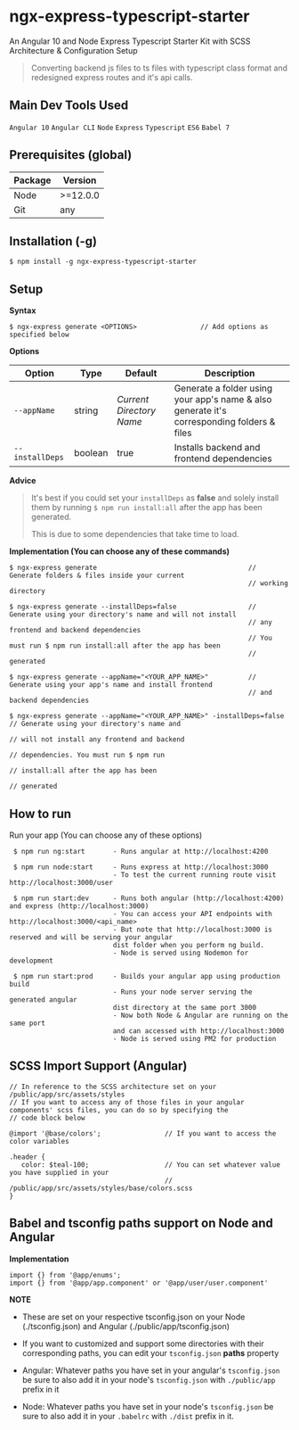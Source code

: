 # ngx-express-typescript-starter
An Angular 10 and Node Express Typescript Starter Kit with SCSS Architecture & Configuration Setup

> Converting backend js files to ts files with typescript class format and redesigned express routes and it's api calls.

## Main Dev Tools Used
`Angular 10` `Angular CLI` `Node` `Express` `Typescript` `ES6` `Babel 7`

## Prerequisites (global)

| Package  | Version |
| ------------- | ------------- |
| Node  | \>=12.0.0  |
| Git  | any  |

## Installation (-g) 

`$ npm install -g ngx-express-typescript-starter`

## Setup

**Syntax**
```
$ ngx-express generate <OPTIONS>                // Add options as specified below
```

**Options**

| Option           | Type           | Default                  | Description
| ---------------- | ------------- | ------------------------ | ------------- |
| `--appName`      | string       | *Current Directory Name* | Generate a folder using your app's name & also generate it's corresponding folders & files
| `--installDeps`  | boolean     | true                     | Installs backend and frontend dependencies

**Advice**
> It's best if you could set your `installDeps` as **false** and solely install them by
> running `$ npm run install:all` after the app has been generated. 
>
>  This is due to some dependencies that take time to load.

**Implementation (You can choose any of these commands)**
```
$ ngx-express generate                                      // Generate folders & files inside your current 
                                                            // working directory

$ ngx-express generate --installDeps=false                  // Generate using your directory's name and will not install 
                                                            // any frontend and backend dependencies
                                                            // You must run $ npm run install:all after the app has been 
                                                            // generated

$ ngx-express generate --appName="<YOUR_APP_NAME>"          // Generate using your app's name and install frontend
                                                            // and backend dependencies

$ ngx-express generate --appName="<YOUR_APP_NAME>" -installDeps=false       // Generate using your directory's name and 
                                                                            // will not install any frontend and backend 
                                                                            // dependencies. You must run $ npm run 
                                                                            // install:all after the app has been 
                                                                            // generated
```

## How to run

Run your app (You can choose any of these options)
```
 $ npm run ng:start       - Runs angular at http://localhost:4200

 $ npm run node:start     - Runs express at http://localhost:3000
                          - To test the current running route visit http://localhost:3000/user
 
 $ npm run start:dev      - Runs both angular (http://localhost:4200) and express (http://localhost:3000)
                          - You can access your API endpoints with http://localhost:3000/<api_name>
                          - But note that http://localhost:3000 is reserved and will be serving your angular 
                          dist folder when you perform ng build.   
                          - Node is served using Nodemon for development
        
 $ npm run start:prod     - Builds your angular app using production build 
                          - Runs your node server serving the generated angular 
                          dist directory at the same port 3000
                          - Now both Node & Angular are running on the same port 
                          and can accessed with http://localhost:3000
                          - Node is served using PM2 for production
````

## SCSS Import Support (Angular)
```
// In reference to the SCSS architecture set on your /public/app/src/assets/styles
// If you want to access any of those files in your angular components' scss files, you can do so by specifying the
// code block below

@import '@base/colors';                // If you want to access the color variables

.header {
   color: $teal-100;                   // You can set whatever value you have supplied in your 
                                       // /public/app/src/assets/styles/base/colors.scss
}
```


## Babel and tsconfig paths support on Node and Angular

**Implementation**
```
import {} from '@app/enums';
import {} from '@app/app.component' or '@app/user/user.component'
```

**NOTE**
- These are set on your respective tsconfig.json on your Node (./tsconfig.json) 
and Angular (./public/app/tsconfig.json)

- If you want to customized and support some directories with their corresponding paths, you can edit your `tsconfig.json` **paths** property

- Angular: Whatever paths you have set in your angular's `tsconfig.json` be sure to also add it in your node's `tsconfig.json` with `./public/app` prefix in it

- Node: Whatever paths you have set in your node's `tsconfig.json` be sure to also add it in your `.babelrc` with `./dist` prefix in it.

